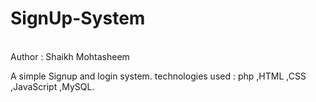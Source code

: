 # SignUp-System
<br>
Author : Shaikh Mohtasheem

A simple Signup and login system.
technologies used : php ,HTML ,CSS ,JavaScript ,MySQL.
